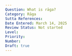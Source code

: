 ```yaml
---
Question: What is rāga?
Category: Rāga
Sutta References:
Date Entered: March 14, 2025
Review Status: Not started
Level: 
Priority: 
Number: 
Draft: true
---
```

